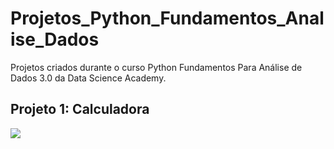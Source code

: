 # Projetos_Python_Fundamentos_Analise_Dados
Projetos criados durante o curso Python Fundamentos Para Análise de Dados 3.0 da Data Science Academy.

## Projeto 1: Calculadora
<div> <img src="https://i.giphy.com/media/QytRJAvwnaU7rvvjxC/giphy.webp"></div>

